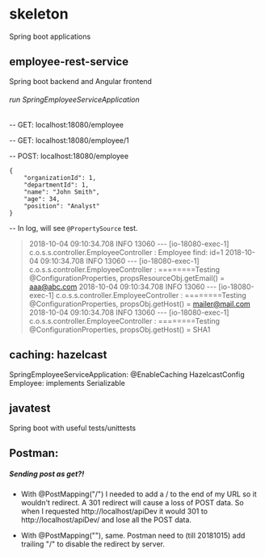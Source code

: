 # skeleton

Spring boot applications

## employee-rest-service

Spring boot backend and Angular frontend

###### run SpringEmployeeServiceApplication

-- GET: localhost:18080/employee

-- GET: localhost:18080/employee/1

-- POST: localhost:18080/employee
```
{
    "organizationId": 1,
    "departmentId": 1,
    "name": "John Smith",
    "age": 34,
    "position": "Analyst"
}
```
-- In log, will see `@PropertySource` test.

>2018-10-04 09:10:34.708  INFO 13060 --- [io-18080-exec-1] c.o.s.s.controller.EmployeeController    : Employee find: id=1
 2018-10-04 09:10:34.708  INFO 13060 --- [io-18080-exec-1] c.o.s.s.controller.EmployeeController    : ========Testing @ConfigurationProperties, propsResourceObj.getEmail() = aaa@abc.com
 2018-10-04 09:10:34.708  INFO 13060 --- [io-18080-exec-1] c.o.s.s.controller.EmployeeController    : ========Testing @ConfigurationProperties, propsObj.getHost() = mailer@mail.com
 2018-10-04 09:10:34.708  INFO 13060 --- [io-18080-exec-1] c.o.s.s.controller.EmployeeController    : ========Testing @ConfigurationProperties, propsObj.getHost() = SHA1


## caching: hazelcast

SpringEmployeeServiceApplication: @EnableCaching
HazelcastConfig
Employee: implements Serializable


## javatest

Spring boot with useful tests/unittests


## Postman:

##### Sending post as get?!

- With @PostMapping("/")
I needed to add a / to the end of my URL so it wouldn't redirect. 
A 301 redirect will cause a loss of POST data. 
So when I requested http://localhost/apiDev it would 301 to http://localhost/apiDev/ and lose all the POST data.

- With @PostMapping(""), same. Postman need to (till 20181015) add trailing "/" to disable the redirect by server.


